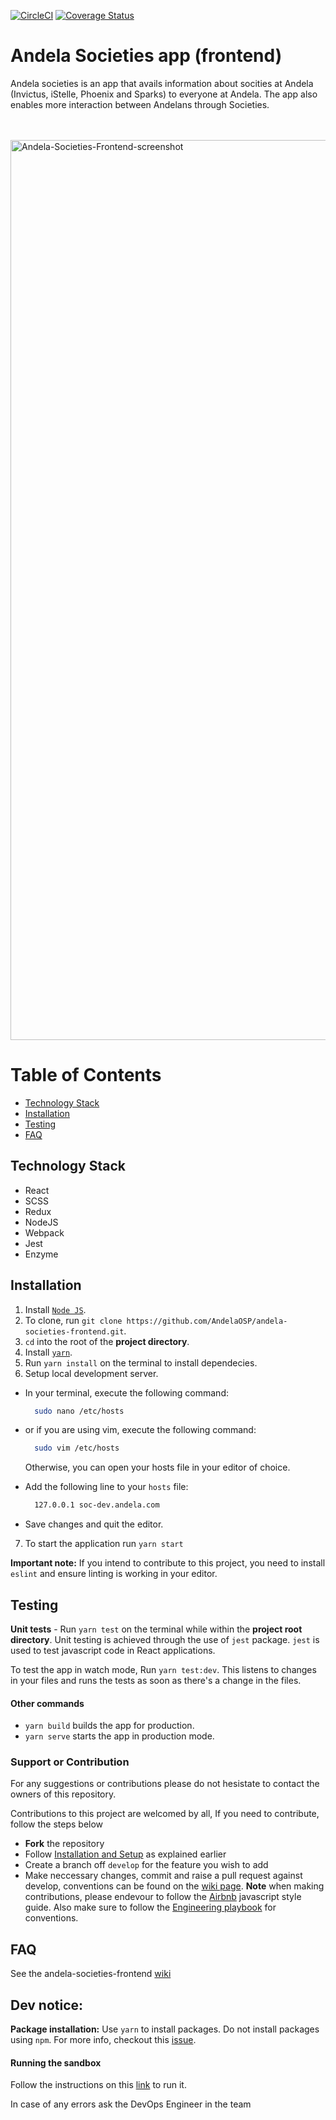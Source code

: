 [![CircleCI](https://circleci.com/gh/AndelaOSP/andela-societies-frontend/tree/develop.svg?style=svg)](https://circleci.com/gh/AndelaOSP/andela-societies-frontend/tree/develop)
[![Coverage Status](https://coveralls.io/repos/github/AndelaOSP/andela-societies-frontend/badge.svg)](https://coveralls.io/github/AndelaOSP/andela-societies-frontend)
# Andela Societies app (frontend)
Andela societies is an app that avails information about socities at Andela (Invictus, iStelle, Phoenix and Sparks) to everyone at Andela. The app also enables more interaction between Andelans through Societies.

<br />
<br />

<img width="1440" alt="Andela-Societies-Frontend-screenshot" src="https://res.cloudinary.com/dwuqrezjj/image/upload/v1539618394/homepage.png">
<br />

# Table of Contents

- [Technology Stack](#technology-stack)
- [Installation](#installation)
- [Testing](#testing)
- [FAQ](#faqs)

## Technology Stack

- React
- SCSS
- Redux
- NodeJS
- Webpack
- Jest
- Enzyme

## Installation
1. Install [`Node JS`](https://nodejs.org/en/).
2. To clone, run `git clone https://github.com/AndelaOSP/andela-societies-frontend.git`.
3. `cd` into the root of the **project directory**.
4. Install [`yarn`](https://yarnpkg.com/en/docs/install#mac-stable).
5. Run `yarn install` on the terminal to install dependecies.
6. Setup local development server.

- In your terminal, execute the following command:
  ```bash
    sudo nano /etc/hosts
  ```

- or if you are using vim, execute the following command:
  ```bash
    sudo vim /etc/hosts
  ```
  Otherwise, you can open your hosts file in your editor of choice.
- Add the following line to your `hosts` file:

  ```bash
    127.0.0.1 soc-dev.andela.com
  ```
- Save changes and quit the editor.

7. To start the application run `yarn start`

**Important note:**
If you intend to contribute to this project, you need to install `eslint` and ensure linting is working in your editor.

## Testing

**Unit tests** - Run `yarn test` on the terminal while within the **project root directory**. Unit testing is achieved through the use of `jest` package. `jest` is used to test javascript code in React applications.

To test the app in watch mode, Run `yarn test:dev`. This listens to changes in your files and runs the tests as soon as there's a change in the files.

#### Other commands
- `yarn build` builds the app for production.
- `yarn serve` starts the app in production mode.

### Support or Contribution

For any suggestions or contributions please do not hesistate to contact the owners of this repository.

Contributions to this project are welcomed by all, If you need to contribute, follow the steps below

- **Fork** the repository
- Follow [Installation and Setup](#installation) as explained earlier
- Create a branch off `develop` for the feature you wish to add
- Make neccessary changes, commit and raise a pull request against develop, conventions can be found on the [wiki page](https://github.com/AndelaOSP/andela-societies-frontend/wiki).
  **Note** when making contributions, please endevour to follow the [Airbnb](https://github.com/airbnb/javascript) javascript style guide. Also make sure to follow the [Engineering playbook](https://github.com/andela/engineering-playbook/tree/master/5.%20Developing/Conventions) for conventions.


## FAQ

See the andela-societies-frontend [wiki](https://github.com/AndelaOSP/andela-societies-frontend/wiki)

## Dev notice:
**Package installation:**
Use `yarn` to install packages. Do not install packages using `npm`. For more info, checkout this [issue](https://github.com/AndelaOSP/andela-societies-frontend/issues/61).

#### Running the sandbox
Follow the instructions on this [link](docker/dev/sandbox.md) to run it.

In case of any errors ask the DevOps Engineer in the team
